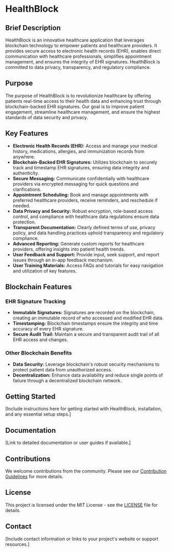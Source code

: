 # HealthBlock

## Brief Description

HealthBlock is an innovative healthcare application that leverages blockchain technology to empower patients and healthcare providers. It provides secure access to electronic health records (EHR), enables direct communication with healthcare professionals, simplifies appointment management, and ensures the integrity of EHR signatures. HealthBlock is committed to data privacy, transparency, and regulatory compliance.

## Purpose

The purpose of HealthBlock is to revolutionize healthcare by offering patients real-time access to their health data and enhancing trust through blockchain-backed EHR signatures. Our goal is to improve patient engagement, streamline healthcare management, and ensure the highest standards of data security and privacy.

## Key Features

- **Electronic Health Records (EHR):** Access and manage your medical history, medications, allergies, and immunization records from anywhere.
- **Blockchain-Backed EHR Signatures:** Utilizes blockchain to securely track and timestamp EHR signatures, ensuring data integrity and authenticity.
- **Secure Messaging:** Communicate confidentially with healthcare providers via encrypted messaging for quick questions and clarifications.
- **Appointment Scheduling:** Book and manage appointments with preferred healthcare providers, receive reminders, and reschedule if needed.
- **Data Privacy and Security:** Robust encryption, role-based access control, and compliance with healthcare data regulations ensure data protection.
- **Transparent Documentation:** Clearly defined terms of use, privacy policy, and data handling practices uphold transparency and regulatory compliance.
- **Advanced Reporting:** Generate custom reports for healthcare providers, offering insights into patient health trends.
- **User Feedback and Support:** Provide input, seek support, and report issues through an in-app feedback mechanism.
- **User Training Materials:** Access FAQs and tutorials for easy navigation and utilization of key features.

## Blockchain Features

### EHR Signature Tracking

- **Immutable Signatures:** Signatures are recorded on the blockchain, creating an immutable record of who accessed and modified EHR data.
- **Timestamping:** Blockchain timestamps ensure the integrity and time accuracy of every EHR signature.
- **Secure Audit Trail:** Maintain a secure and transparent audit trail of all EHR access and changes.

### Other Blockchain Benefits

- **Data Security:** Leverage blockchain's robust security mechanisms to protect patient data from unauthorized access.
- **Decentralization:** Enhance data availability and reduce single points of failure through a decentralized blockchain network.

## Getting Started

[Include instructions here for getting started with HealthBlock, installation, and any essential setup steps.]

## Documentation

[Link to detailed documentation or user guides if available.]

## Contributions

We welcome contributions from the community. Please see our [Contribution Guidelines](CONTRIBUTING.md) for more details.

## License

This project is licensed under the MIT License - see the [LICENSE](LICENSE) file for details.

## Contact

[Include contact information or links to your project's website or support resources.]
